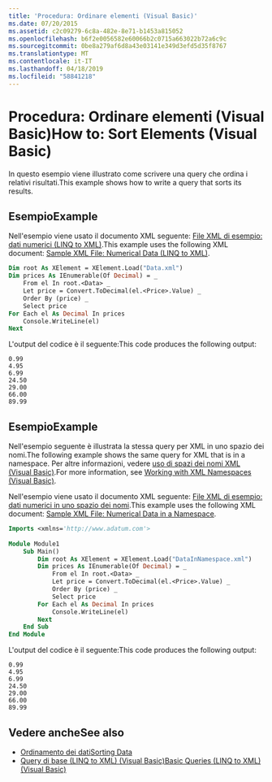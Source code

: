 ```yaml
---
title: 'Procedura: Ordinare elementi (Visual Basic)'
ms.date: 07/20/2015
ms.assetid: c2c09279-6c8a-482e-8e71-b1453a815052
ms.openlocfilehash: b6f2e0056582e60066b2c0715a663022b72a6c9c
ms.sourcegitcommit: 0be8a279af6d8a43e03141e349d3efd5d35f8767
ms.translationtype: MT
ms.contentlocale: it-IT
ms.lasthandoff: 04/18/2019
ms.locfileid: "58841218"
---
```

# <a name="how-to-sort-elements-visual-basic"></a><span data-ttu-id="fbbb0-102">Procedura: Ordinare elementi (Visual Basic)</span><span class="sxs-lookup"><span data-stu-id="fbbb0-102">How to: Sort Elements (Visual Basic)</span></span>
<span data-ttu-id="fbbb0-103">In questo esempio viene illustrato come scrivere una query che ordina i relativi risultati.</span><span class="sxs-lookup"><span data-stu-id="fbbb0-103">This example shows how to write a query that sorts its results.</span></span>  
  
## <a name="example"></a><span data-ttu-id="fbbb0-104">Esempio</span><span class="sxs-lookup"><span data-stu-id="fbbb0-104">Example</span></span>  
 <span data-ttu-id="fbbb0-105">Nell'esempio viene usato il documento XML seguente: [File XML di esempio: dati numerici (LINQ to XML)](../../../../visual-basic/programming-guide/concepts/linq/sample-xml-file-numerical-data-linq-to-xml.md).</span><span class="sxs-lookup"><span data-stu-id="fbbb0-105">This example uses the following XML document: [Sample XML File: Numerical Data (LINQ to XML)](../../../../visual-basic/programming-guide/concepts/linq/sample-xml-file-numerical-data-linq-to-xml.md).</span></span>  
  
```vb  
Dim root As XElement = XElement.Load("Data.xml")  
Dim prices As IEnumerable(Of Decimal) = _  
    From el In root.<Data> _  
    Let price = Convert.ToDecimal(el.<Price>.Value) _  
    Order By (price) _  
    Select price  
For Each el As Decimal In prices  
    Console.WriteLine(el)  
Next  
```  
  
 <span data-ttu-id="fbbb0-106">L'output del codice è il seguente:</span><span class="sxs-lookup"><span data-stu-id="fbbb0-106">This code produces the following output:</span></span>  
  
```  
0.99  
4.95  
6.99  
24.50  
29.00  
66.00  
89.99  
```  
  
## <a name="example"></a><span data-ttu-id="fbbb0-107">Esempio</span><span class="sxs-lookup"><span data-stu-id="fbbb0-107">Example</span></span>  
 <span data-ttu-id="fbbb0-108">Nell'esempio seguente è illustrata la stessa query per XML in uno spazio dei nomi.</span><span class="sxs-lookup"><span data-stu-id="fbbb0-108">The following example shows the same query for XML that is in a namespace.</span></span> <span data-ttu-id="fbbb0-109">Per altre informazioni, vedere [uso di spazi dei nomi XML (Visual Basic)](../../../../visual-basic/programming-guide/concepts/linq/working-with-xml-namespaces.md).</span><span class="sxs-lookup"><span data-stu-id="fbbb0-109">For more information, see [Working with XML Namespaces (Visual Basic)](../../../../visual-basic/programming-guide/concepts/linq/working-with-xml-namespaces.md).</span></span>  
  
 <span data-ttu-id="fbbb0-110">Nell'esempio viene usato il documento XML seguente: [File XML di esempio: dati numerici in uno spazio dei nomi](../../../../visual-basic/programming-guide/concepts/linq/sample-xml-file-numerical-data-in-a-namespace.md).</span><span class="sxs-lookup"><span data-stu-id="fbbb0-110">This example uses the following XML document: [Sample XML File: Numerical Data in a Namespace](../../../../visual-basic/programming-guide/concepts/linq/sample-xml-file-numerical-data-in-a-namespace.md).</span></span>  
  
```vb  
Imports <xmlns='http://www.adatum.com'>  
  
Module Module1  
    Sub Main()  
        Dim root As XElement = XElement.Load("DataInNamespace.xml")  
        Dim prices As IEnumerable(Of Decimal) = _  
            From el In root.<Data> _  
            Let price = Convert.ToDecimal(el.<Price>.Value) _  
            Order By (price) _  
            Select price  
        For Each el As Decimal In prices  
            Console.WriteLine(el)  
        Next  
    End Sub  
End Module  
```  
  
 <span data-ttu-id="fbbb0-111">L'output del codice è il seguente:</span><span class="sxs-lookup"><span data-stu-id="fbbb0-111">This code produces the following output:</span></span>  
  
```  
0.99  
4.95  
6.99  
24.50  
29.00  
66.00  
89.99  
```  
  
## <a name="see-also"></a><span data-ttu-id="fbbb0-112">Vedere anche</span><span class="sxs-lookup"><span data-stu-id="fbbb0-112">See also</span></span>

- [<span data-ttu-id="fbbb0-113">Ordinamento dei dati</span><span class="sxs-lookup"><span data-stu-id="fbbb0-113">Sorting Data</span></span>](../../../../visual-basic/programming-guide/concepts/linq/sorting-data.md)
- [<span data-ttu-id="fbbb0-114">Query di base (LINQ to XML) (Visual Basic)</span><span class="sxs-lookup"><span data-stu-id="fbbb0-114">Basic Queries (LINQ to XML) (Visual Basic)</span></span>](../../../../visual-basic/programming-guide/concepts/linq/basic-queries-linq-to-xml.md)
